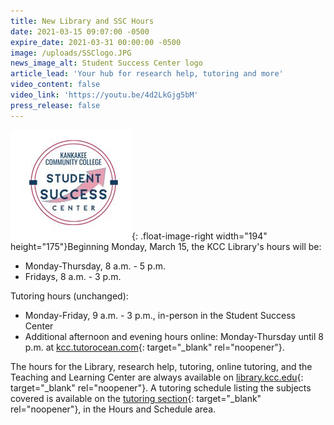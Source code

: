 ```yaml
---
title: New Library and SSC Hours
date: 2021-03-15 09:07:00 -0500
expire_date: 2021-03-31 00:00:00 -0500
image: /uploads/SSClogo.JPG
news_image_alt: Student Success Center logo
article_lead: 'Your hub for research help, tutoring and more'
video_content: false
video_link: 'https://youtu.be/4d2LkGjg5bM'
press_release: false
---
```

![](/uploads/SSClogo.JPG){: .float-image-right width="194" height="175"}​Beginning Monday, March 15, the KCC Library's hours will be:

* Monday-Thursday, 8 a.m. - 5 p.m.
* Fridays, 8 a.m. - 3 p.m.

Tutoring hours (unchanged):

* Monday-Friday, 9 a.m. - 3 p.m., in-person in the Student Success Center
* Additional afternoon and evening hours online: Monday-Thursday until 8 p.m. at&nbsp;[kcc.tutorocean.com](https://kcc.tutorocean.com/){: target="_blank" rel="noopener"}.

The hours for the Library, research help, tutoring, online tutoring, and the Teaching and Learning Center are always available on [library.kcc.edu](https://library.kcc.edu/){: target="_blank" rel="noopener"}. A tutoring schedule listing the subjects covered is available on the [tutoring section](https://library.kcc.edu/tutoring/){: target="_blank" rel="noopener"}, in the Hours and Schedule area.
